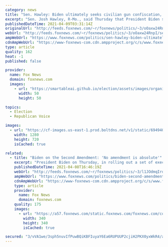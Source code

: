 ```yaml
---
category: news
title: "Sen. Hawley: Biden ultimately seeks civilian gun confiscation, while permitting rioters and crime"
excerpt: "Sen. Josh Hawley, R-Mo., said Thursday that President Biden sent the message earlier in the day that he has no regard for the Second Amendment despite words to the contrary, while it is evident gun confiscation is the true endgame for him."
publishedDateTime: 2021-04-09T03:31:14Z
originalUrl: "http://feeds.foxnews.com/~r/foxnews/politics/~3/oOaxw24RnpI/sen-hawley-biden-ultimately-seeks-civilian-gun-confiscation-while-permitting-rioters-and-crime"
webUrl: "http://feeds.foxnews.com/~r/foxnews/politics/~3/oOaxw24RnpI/sen-hawley-biden-ultimately-seeks-civilian-gun-confiscation-while-permitting-rioters-and-crime"
ampWebUrl: "https://www.foxnews.com/politics/sen-hawley-biden-ultimately-seeks-civilian-gun-confiscation-while-permitting-rioters-and-crime.amp"
cdnAmpWebUrl: "https://www-foxnews-com.cdn.ampproject.org/c/s/www.foxnews.com/politics/sen-hawley-biden-ultimately-seeks-civilian-gun-confiscation-while-permitting-rioters-and-crime.amp"
type: article
quality: 162
heat: -1
published: false

provider:
  name: Fox News
  domain: foxnews.com
  images:
    - url: "https://smartableai.github.io/election/assets/images/organizations/foxnews.com-50x50.jpg"
      width: 50
      height: 50

topics:
  - Election
  - Republican Voice

images:
  - url: "https://cf-images.us-east-1.prod.boltdns.net/v1/static/694940094001/662e6376-9705-4d39-8216-0b6e7abf724f/51baab4c-292e-42b1-8988-4302def2d8f5/1280x720/match/image.jpg"
    width: 1280
    height: 720
    isCached: true

related:
  - title: "Biden on the Second Amendment: 'No amendment is absolute'"
    excerpt: "President Biden on Thursday, in rolling out a set of executive orders on gun control, said \"no amendment is absolute,\" while maintaining that \"nothing\" he is recommending \"impinges\" on the Second Amendment."
    publishedDateTime: 2021-04-08T16:46:19Z
    webUrl: "http://feeds.foxnews.com/~r/foxnews/politics/~3/l1JOdmqIrdk/biden-second-amendment-no-amendment-is-absolute"
    ampWebUrl: "https://www.foxnews.com/politics/biden-second-amendment-no-amendment-is-absolute.amp"
    cdnAmpWebUrl: "https://www-foxnews-com.cdn.ampproject.org/c/s/www.foxnews.com/politics/biden-second-amendment-no-amendment-is-absolute.amp"
    type: article
    provider:
      name: Fox News
      domain: foxnews.com
    quality: 175
    images:
      - url: "https://a57.foxnews.com/static.foxnews.com/foxnews.com/content/uploads/2020/10/340/340/brooke-singman-headshot.jpg?ve=1&tl=1"
        width: 340
        height: 340
        isCached: true

secured: "3/vVA1we/3sph5nuvIfPuwBQiKBFIuyaY6Ea6RUPUUP2cjiH2PKX0yxWkR4/a/dX4Shg/ed96oOmOxR7Sab+RuxoroB/Itv2D5rs+w+OBXTJbaaV3WVxhAeQG7VGGNaGSnVaOuha0sMqUNtfsjxqtmtWoItFssLeOVuzdJGtcZ4HOaTbxX3rnVoVLq0n9xmMYsP8BFJ7svPzTkzdC4Hj6G/YzfHKtpR7nvFTxcrrloW7WQMvq3gQlGYVmXNRVBTURiI+TbgyBQUDx3uSxb7Vk04hFxE0ifYGDSt7JHBdoE05Wh82nFTih3SQ3OV60beJ6Q2NZXxTMVpPWmUIzV8hEIPSFEYhCsYibtydU+ToRiU=;iYPaNh/DbpGZ4M0cGv7Jsg=="
---
```


